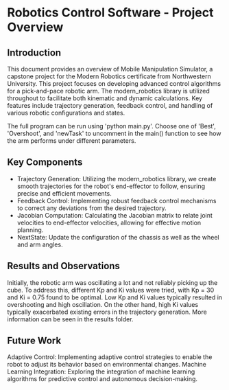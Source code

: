 # Robotics Control Software - Project Overview
## Introduction
This document provides an overview of Mobile Manipulation Simulator, a capstone project for the Modern Robotics certificate from Northwestern University. This project focuses on developing advanced control algorithms for a pick-and-pace robotic arm. The modern_robotics library is utilized throughout to facilitate both kinematic and dynamic calculations. Key features include trajectory generation, feedback control, and handling of various robotic configurations and states.

The full program can be run using 'python main.py'. Choose one of 'Best', 'Overshoot', and 'newTask' to uncomment in the main() function to see how the arm performs under different parameters. 

## Key Components
- Trajectory Generation: Utilizing the modern_robotics library, we create smooth trajectories for the robot's end-effector to follow, ensuring precise and efficient movements.
- Feedback Control: Implementing robust feedback control mechanisms to correct any deviations from the desired trajectory.
- Jacobian Computation: Calculating the Jacobian matrix to relate joint velocities to end-effector velocities, allowing for effective motion planning.
- NextState: Update the configuration of the chassis as well as the wheel and arm angles. 

## Results and Observations
Initially, the robotic arm was oscillating a lot and not reliably picking up the cube. To address this, different Kp and Ki values were tried, with Kp = 30 and Ki = 0.75 found to be optimal. Low Kp and Ki values typically resulted in overshooting and high oscillation. On the other hand, high Ki values typically exacerbated existing errors in the trajectory generation. More information can be seen in the results folder.

## Future Work
Adaptive Control: Implementing adaptive control strategies to enable the robot to adjust its behavior based on environmental changes.
Machine Learning Integration: Exploring the integration of machine learning algorithms for predictive control and autonomous decision-making.

